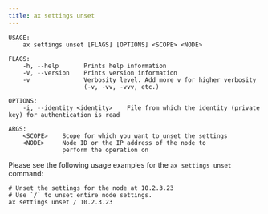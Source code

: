 ```yaml
---
title: ax settings unset
---
```


```text title="Remove settings from a node"
USAGE:
    ax settings unset [FLAGS] [OPTIONS] <SCOPE> <NODE>

FLAGS:
    -h, --help       Prints help information
    -V, --version    Prints version information
    -v               Verbosity level. Add more v for higher verbosity
                     (-v, -vv, -vvv, etc.)

OPTIONS:
    -i, --identity <identity>    File from which the identity (private key) for authentication is read

ARGS:
    <SCOPE>    Scope for which you want to unset the settings
    <NODE>     Node ID or the IP address of the node to
               perform the operation on
```

Please see the following usage examples for the `ax settings unset` command:

```text title="Example Usage"
# Unset the settings for the node at 10.2.3.23
# Use `/` to unset entire node settings.
ax settings unset / 10.2.3.23
```
